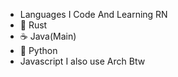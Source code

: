 - Languages I Code And Learning RN
- 🦀 Rust
- ☕ Java(Main)
- 🐍 Python
- Javascript
I also use Arch Btw
